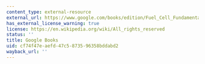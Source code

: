 ```yaml
---
content_type: external-resource
external_url: https://www.google.com/books/edition/Fuel_Cell_Fundamentals/O2JYCwAAQBAJ?hl=en&gbpv=1&pg=PR1&printsec=frontcover
has_external_license_warning: true
license: https://en.wikipedia.org/wiki/All_rights_reserved
status: ''
title: Google Books
uid: cf74f47e-aefd-47c5-8735-96358bddabd2
wayback_url: ''
---
```

